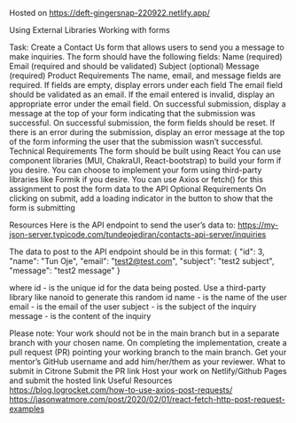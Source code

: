 Hosted on 
https://deft-gingersnap-220922.netlify.app/



Using External Libraries
Working with forms

Task:
Create a Contact Us form that allows users to send you a message to make inquiries. The form should have the following fields:
Name (required)
Email (required and should be validated)
Subject (optional)
Message (required)
Product Requirements 
The name, email, and message fields are required. If fields are empty, display errors under each field
The email field should be validated as an email. If the email entered is invalid, display an appropriate error under the email field.
On successful submission, display a message at the top of your form indicating that the submission was successful.
On successful submission, the form fields should be reset.
If there is an error during the submission, display an error message at the top of the form informing the user that the submission wasn’t successful.
Technical Requirements
The form should be built using React
You can use component libraries (MUI, ChakraUI, React-bootstrap) to build your form if you desire.
You can choose to implement your form using third-party libraries like Formik if you desire.
You can use Axios or fetch() for this assignment to post the form data to the API
Optional Requirements
On clicking on submit, add a loading indicator in the button to show that the form is submitting

Resources
Here is the API endpoint to send the user’s data to:
https://my-json-server.typicode.com/tundeojediran/contacts-api-server/inquiries

The data to post to the API endpoint should be in this format:
{
    "id": 3,
    "name": "Tun Oje",
    "email": "test2@test.com",
    "subject": "test2 subject",
    "message": "test2 message"
}

where
id - is the unique id for the data being posted. Use a third-party library like nanoid to generate this random id
name - is the name of the user
email - is the email of the user
subject - is the subject of the inquiry 
message - is the content of the inquiry

Please note:
Your work should not be in the main branch but in a separate branch with your chosen name.
On completing the implementation, create a pull request (PR) pointing your working branch to the main branch.
Get your mentor’s GitHub username and add him/her/them as your reviewer.
What to submit in Citrone
Submit the PR link
Host your work on Netlify/Github Pages and submit the hosted link
Useful Resources 
https://blog.logrocket.com/how-to-use-axios-post-requests/
https://jasonwatmore.com/post/2020/02/01/react-fetch-http-post-request-examples


